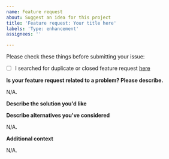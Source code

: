 ```yaml
---
name: Feature request
about: Suggest an idea for this project
title: 'Feature request: Your title here'
labels: 'Type: enhancement'
assignees: ''

---
```


Please check these things before submitting your issue:

- [ ] I searched for duplicate or closed feature request [here](https://github.com/BaalKrshna/welcome-bot/issues?q=is%3Aissue)

**Is your feature request related to a problem? Please describe.**
<!--A clear and concise description of what the problem is. Ex. I'm always frustrated when [...]-->
N/A.

**Describe the solution you'd like**
<!--A clear and concise description of what you want to happen.-->

**Describe alternatives you've considered**
<!--A clear and concise description of any alternative solutions or features you've considered.-->
N/A.

**Additional context**
<!--Add any other context or screenshots about the feature request here.-->
N/A.
